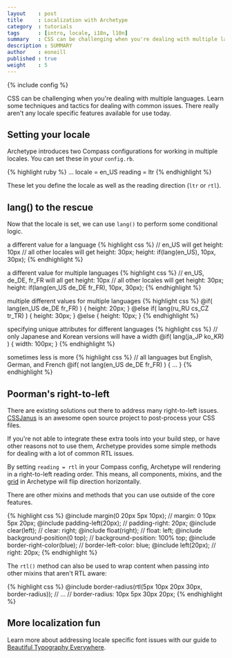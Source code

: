 ```yaml
---
layout    : post
title     : Localization with Archetype
category  : tutorials
tags      : [intro, locale, i18n, l10n]
summary   : CSS can be challenging when you're dealing with multiple languages. Learn some techniques and tactics for dealing with common issues.
description : SUMMARY
author    : eoneill
published : true
weight    : 5
---
```

{% include config %}

CSS can be challenging when you're dealing with multiple languages. Learn some techniques and tactics for dealing with common issues. There really aren't any locale specific features available for use today.

## Setting your locale

Archetype introduces two Compass configurations for working in multiple locales. You can set these in your `config.rb`.

{% highlight ruby %}
...
locale = en_US
reading = ltr
{% endhighlight %}

These let you define the locale as well as the reading direction (`ltr` or `rtl`).

## lang() to the rescue

Now that the locale is set, we can use `lang()` to perform some conditional logic.

a different value for a language
{% highlight css %}
// en_US will get height: 10px
// all other locales will get height: 30px;
height: if(lang(en_US), 10px, 30px);
{% endhighlight %}

a different value for multiple languages
{% highlight css %}
// en_US, de_DE, fr_FR will all get height: 10px
// all other locales will get height: 30px;
height: if(lang(en_US de_DE fr_FR), 10px, 30px);
{% endhighlight %}

multiple different values for multiple languages
{% highlight css %}
@if( lang(en_US de_DE fr_FR) ) {
  height: 20px;
}
@else if( lang(ru_RU cs_CZ tr_TR) ) {
  height: 30px;
}
@else {
  height: 10px;
}
{% endhighlight %}

specifying unique attributes for different languages
{% highlight css %}
// only Japanese and Korean versions will have a width
@if( lang(ja_JP ko_KR) ) {
  width: 100px;
}
{% endhighlight %}

sometimes less is more
{% highlight css %}
// all languages but English, German, and French
@if( not lang(en_US de_DE fr_FR) ) { ... }
{% endhighlight %}

## Poorman's right-to-left

There are existing solutions out there to address many right-to-left issues. [CSSJanus](http://cssjanus.commoner.com/) is an awesome open source project to post-process your CSS files.

If you're not able to integrate these extra tools into your build step, or have other reasons not to use them, Archetype provides some simple methods for dealing with a lot of common RTL issues.

By setting `reading = rtl` in your Compass config, Archetype will rendering in a right-to-left reading order. This means, all components, mixins, and the [grid](/tutorials/complex-layouts-grid/) in Archetype will flip direction horizontally.

There are other mixins and methods that you can use outside of the core features.

{% highlight css %}
@include margin(0 20px 5px 10px);     // margin: 0 10px 5px 20px;
@include padding-left(20px);          // padding-right: 20px;
@include clear(left);                 // clear: right;
@include float(right);                // float: left;
@include background-position(0 top);  // background-position: 100% top;
@include border-right-color(blue);    // border-left-color: blue;
@include left(20px);                  // right: 20px;
{% endhighlight %}

The `rtl()` method can also be used to wrap content when passing into other mixins that aren't RTL aware:

{% highlight css %}
@include border-radius(rtl(5px 10px 20px 30px, border-radius));
// ...
// border-radius: 10px 5px 30px 20px;
{% endhighlight %}

## More localization fun

Learn more about addressing locale specific font issues with our guide to [Beautiful Typography Everywhere](/tutorials/beautiful-typography-everywhere).